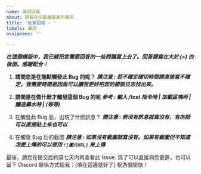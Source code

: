 ```yaml
---
name: 漏洞回報
about: 回報在伺服器裏面的漏洞
title: '玩家回報 - '
labels: 漏洞
assignees: ''

---
```


***在這個模板中，我已經把您需要回答的一些問題寫上去了。回答請寫在大於 (>) 的後面。感謝配合！***

1. **請問您是在幾點觸發此 Bug 的呢？**
***請注意 : 若不確定確切時間請直接寫不確定，我需要時間是因爲可以讓我更好把您的錯誤日志找出來。***
>

2. **請問是在做什麽才觸發這個 Bug 的呢**
***參考 : 輸入 /test 指令時 | 加載區塊時 | 釀造藥水時 | (等等)***
>

3. 在觸發此 Bug 后，出現了什麽訊息？
***請注意 : 若沒有訊息就寫沒有，有的話可以直接貼上來也可以***
>

4. 在觸發 Bug 后的截圖
***請注意 : 如果沒有截圖就寫沒有。如果有截圖但不知道怎麽上傳的可以使用 `![圖片URL]` 來上傳***
>

最後，請您在提交后約莫七天内再查看此 Issue. 爲了可以直接與您更進，也可以留下 Discord 聯係方式給我：[填在這邊就好了]
祝游戲愉快！
